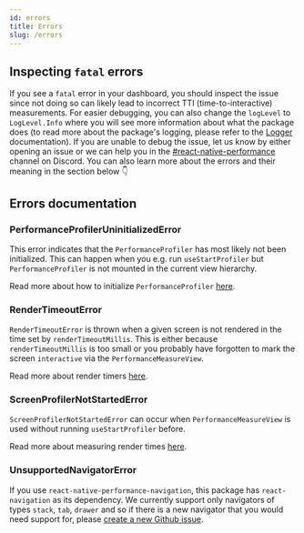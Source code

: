 ```yaml
---
id: errors
title: Errors
slug: /errors
---
```


## Inspecting `fatal` errors

If you see a `fatal` error in your dashboard, you should inspect the issue since not doing so can likely lead to incorrect TTI (time-to-interactive) measurements. For easier debugging, you can also change the `logLevel` to `LogLevel.Info` where you will see more information about what the package does (to read more about the package's logging, please refer to the [Logger](fundamentals/debugging#logger) documentation). If you are unable to debug the issue, let us know by either opening an issue or we can help you in the [#react-native-performance](https://discord.com/channels/928252803867107358/928253059375726622) channel on Discord. You can also learn more about the errors and their meaning in the section below 👇

## Errors documentation

### PerformanceProfilerUninitializedError

This error indicates that the `PerformanceProfiler` has most likely not been initialized. This can happen when you e.g. run `useStartProfiler` but `PerformanceProfiler` is not mounted in the current view hierarchy.

Read more about how to initialize `PerformanceProfiler` [here](fundamentals/getting-started#ts-initialization).

### RenderTimeoutError

`RenderTimeoutError` is thrown when a given screen is not rendered in the time set by `renderTimeoutMillis`. This is either because `renderTimeoutMillis` is too small or you probably have forgotten to mark the screen `interactive` via the `PerformanceMeasureView`.

Read more about render timers [here](fundamentals/render-watchdog-timers).

### ScreenProfilerNotStartedError

`ScreenProfilerNotStartedError` can occur when `PerformanceMeasureView` is used without running `useStartProfiler` before.

Read more about measuring render times [here](fundamentals/measuring-render-times).

### UnsupportedNavigatorError

If you use `react-native-performance-navigation`, this package has `react-navigation` as its dependency. We currently support only navigators of types `stack`, `tab`, `drawer` and so if there is a new navigator that you would need support for, please [create a new Github issue](https://github.com/Shopify/react-native-performance-open-source/issues/new).
